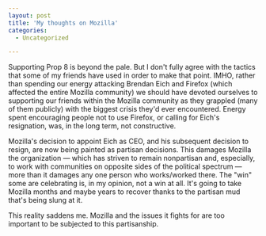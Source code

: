```yaml
---
layout: post
title: 'My thoughts on Mozilla'
categories:
  - Uncategorized

---
```


Supporting Prop 8 is beyond the pale. But I don't fully agree with the tactics that some of my friends have used in order to make that point. IMHO, rather than spending our energy attacking Brendan Eich and Firefox (which affected the entire Mozilla community) we should have devoted ourselves to supporting our friends within the Mozilla community as they grappled (many of them publicly) with the biggest crisis they'd ever encountered. Energy spent encouraging<span class="text_exposed_show"> people not to use Firefox, or calling for Eich's resignation, was, in the long term, not constructive.</span>
<div class="text_exposed_show">

Mozilla's decision to appoint Eich as CEO, and his subsequent decision to resign, are now being painted as partisan decisions. This damages Mozilla the organization — which has striven to remain nonpartisan and, especially, to work with communities on opposite sides of the political spectrum —more than it damages any one person who works/worked there. The "win" some are celebrating is, in my opinion, not a win at all. It's going to take Mozilla months and maybe years to recover thanks to the partisan mud that's being slung at it.

This reality saddens me. Mozilla and the issues it fights for are too important to be subjected to this partisanship.

</div>

